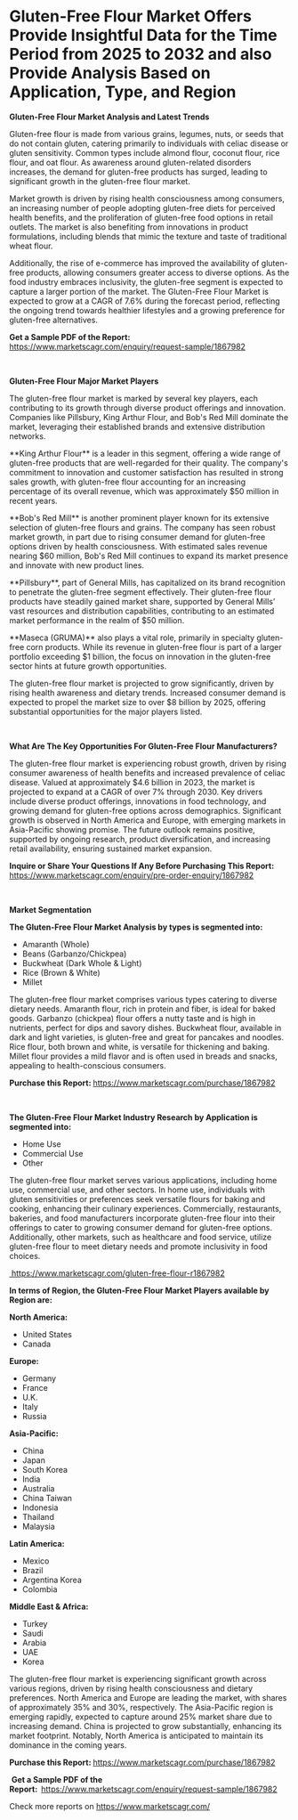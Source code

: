 <p><h1>Gluten-Free Flour Market Offers Provide Insightful Data for the Time Period from 2025 to 2032 and also Provide Analysis Based on Application, Type, and Region</h1></p><p><strong>Gluten-Free Flour Market Analysis and Latest Trends</strong></p>
<p><p>Gluten-free flour is made from various grains, legumes, nuts, or seeds that do not contain gluten, catering primarily to individuals with celiac disease or gluten sensitivity. Common types include almond flour, coconut flour, rice flour, and oat flour. As awareness around gluten-related disorders increases, the demand for gluten-free products has surged, leading to significant growth in the gluten-free flour market.</p><p>Market growth is driven by rising health consciousness among consumers, an increasing number of people adopting gluten-free diets for perceived health benefits, and the proliferation of gluten-free food options in retail outlets. The market is also benefiting from innovations in product formulations, including blends that mimic the texture and taste of traditional wheat flour. </p><p>Additionally, the rise of e-commerce has improved the availability of gluten-free products, allowing consumers greater access to diverse options. As the food industry embraces inclusivity, the gluten-free segment is expected to capture a larger portion of the market. The Gluten-Free Flour Market is expected to grow at a CAGR of 7.6% during the forecast period, reflecting the ongoing trend towards healthier lifestyles and a growing preference for gluten-free alternatives.</p></p>
<p><strong>Get a Sample PDF of the Report:&nbsp;</strong> <a href="https://www.marketscagr.com/enquiry/request-sample/1867982?utm_campaign=2316&utm_medium=2&utm_source=Github&utm_content=ia&utm_term=14022025&utm_id=gluten-free-flour">https://www.marketscagr.com/enquiry/request-sample/1867982</a></p>
<p>&nbsp;</p>
<p><strong>Gluten-Free Flour Major Market Players</strong></p>
<p><p>The gluten-free flour market is marked by several key players, each contributing to its growth through diverse product offerings and innovation. Companies like Pillsbury, King Arthur Flour, and Bob's Red Mill dominate the market, leveraging their established brands and extensive distribution networks.</p><p>**King Arthur Flour** is a leader in this segment, offering a wide range of gluten-free products that are well-regarded for their quality. The company's commitment to innovation and customer satisfaction has resulted in strong sales growth, with gluten-free flour accounting for an increasing percentage of its overall revenue, which was approximately $50 million in recent years.</p><p>**Bob's Red Mill** is another prominent player known for its extensive selection of gluten-free flours and grains. The company has seen robust market growth, in part due to rising consumer demand for gluten-free options driven by health consciousness. With estimated sales revenue nearing $60 million, Bob's Red Mill continues to expand its market presence and innovate with new product lines.</p><p>**Pillsbury**, part of General Mills, has capitalized on its brand recognition to penetrate the gluten-free segment effectively. Their gluten-free flour products have steadily gained market share, supported by General Mills’ vast resources and distribution capabilities, contributing to an estimated market performance in the realm of $50 million.</p><p>**Maseca (GRUMA)** also plays a vital role, primarily in specialty gluten-free corn products. While its revenue in gluten-free flour is part of a larger portfolio exceeding $1 billion, the focus on innovation in the gluten-free sector hints at future growth opportunities.</p><p>The gluten-free flour market is projected to grow significantly, driven by rising health awareness and dietary trends. Increased consumer demand is expected to propel the market size to over $8 billion by 2025, offering substantial opportunities for the major players listed.</p></p>
<p>&nbsp;</p>
<p><strong>What Are The Key Opportunities For Gluten-Free Flour Manufacturers?</strong></p>
<p><p>The gluten-free flour market is experiencing robust growth, driven by rising consumer awareness of health benefits and increased prevalence of celiac disease. Valued at approximately $4.6 billion in 2023, the market is projected to expand at a CAGR of over 7% through 2030. Key drivers include diverse product offerings, innovations in food technology, and growing demand for gluten-free options across demographics. Significant growth is observed in North America and Europe, with emerging markets in Asia-Pacific showing promise. The future outlook remains positive, supported by ongoing research, product diversification, and increasing retail availability, ensuring sustained market expansion.</p></p>
<p><strong>Inquire or Share Your Questions If Any Before Purchasing This Report:</strong> <a href="https://www.marketscagr.com/enquiry/pre-order-enquiry/1867982?utm_campaign=2316&utm_medium=2&utm_source=Github&utm_content=ia&utm_term=14022025&utm_id=gluten-free-flour">https://www.marketscagr.com/enquiry/pre-order-enquiry/1867982</a></p>
<p>&nbsp;</p>
<p><strong>Market Segmentation</strong></p>
<p><strong>The Gluten-Free Flour Market Analysis by types is segmented into:</strong></p>
<p><ul><li>Amaranth (Whole)</li><li>Beans (Garbanzo/Chickpea)</li><li>Buckwheat (Dark Whole & Light)</li><li>Rice (Brown & White)</li><li>Millet</li></ul></p>
<p><p>The gluten-free flour market comprises various types catering to diverse dietary needs. Amaranth flour, rich in protein and fiber, is ideal for baked goods. Garbanzo (chickpea) flour offers a nutty taste and is high in nutrients, perfect for dips and savory dishes. Buckwheat flour, available in dark and light varieties, is gluten-free and great for pancakes and noodles. Rice flour, both brown and white, is versatile for thickening and baking. Millet flour provides a mild flavor and is often used in breads and snacks, appealing to health-conscious consumers.</p></p>
<p><strong>Purchase this Report:&nbsp;</strong><a href="https://www.marketscagr.com/purchase/1867982?utm_campaign=2316&utm_medium=2&utm_source=Github&utm_content=ia&utm_term=14022025&utm_id=gluten-free-flour">https://www.marketscagr.com/purchase/1867982</a></p>
<p>&nbsp;</p>
<p><strong>The Gluten-Free Flour Market Industry Research by Application is segmented into:</strong></p>
<p><ul><li>Home Use</li><li>Commercial Use</li><li>Other</li></ul></p>
<p><p>The gluten-free flour market serves various applications, including home use, commercial use, and other sectors. In home use, individuals with gluten sensitivities or preferences seek versatile flours for baking and cooking, enhancing their culinary experiences. Commercially, restaurants, bakeries, and food manufacturers incorporate gluten-free flour into their offerings to cater to growing consumer demand for gluten-free options. Additionally, other markets, such as healthcare and food service, utilize gluten-free flour to meet dietary needs and promote inclusivity in food choices.</p></p>
<p><a href="https://www.marketscagr.com/gluten-free-flour-r1867982?utm_campaign=2316&utm_medium=2&utm_source=Github&utm_content=ia&utm_term=14022025&utm_id=gluten-free-flour">&nbsp;https://www.marketscagr.com/gluten-free-flour-r1867982</a></p>
<p><strong>In terms of Region, the Gluten-Free Flour Market Players available by Region are:</strong></p>
<p>
    <p> <strong> North America: </strong>
        <ul>
            <li>United States</li>
            <li>Canada</li>
        </ul>
        </p> 
    <p> <strong> Europe: </strong>
        <ul>
            <li>Germany</li>
            <li>France</li>
            <li>U.K.</li>
            <li>Italy</li>
            <li>Russia</li>
        </ul>
        </p> 
    <p> <strong> Asia-Pacific: </strong>
        <ul>
            <li>China</li>
            <li>Japan</li>
            <li>South Korea</li>
            <li>India</li>
            <li>Australia</li>
            <li>China Taiwan</li>
            <li>Indonesia</li>
            <li>Thailand</li>
            <li>Malaysia</li>
        </ul>
        </p> 
    <p> <strong> Latin America: </strong>
        <ul>
            <li>Mexico</li>
            <li>Brazil</li>
            <li>Argentina Korea</li>
            <li>Colombia</li>
        </ul>
        </p> 
    <p> <strong> Middle East & Africa: </strong>
        <ul>
            <li>Turkey</li>
            <li>Saudi</li>
            <li>Arabia</li>
            <li>UAE</li>
            <li>Korea</li>
        </ul>
    </p>
    </p>
<p><p>The gluten-free flour market is experiencing significant growth across various regions, driven by rising health consciousness and dietary preferences. North America and Europe are leading the market, with shares of approximately 35% and 30%, respectively. The Asia-Pacific region is emerging rapidly, expected to capture around 25% market share due to increasing demand. China is projected to grow substantially, enhancing its market footprint. Notably, North America is anticipated to maintain its dominance in the coming years.</p></p>
<p><strong>Purchase this Report: </strong><a href="https://www.marketscagr.com/purchase/1867982?utm_campaign=2316&utm_medium=2&utm_source=Github&utm_content=ia&utm_term=14022025&utm_id=gluten-free-flour">https://www.marketscagr.com/purchase/1867982</a></p>
<p>&nbsp;<strong>Get a Sample PDF of the Report:&nbsp;&nbsp;</strong><a href="https://www.marketscagr.com/enquiry/request-sample/1867982?utm_campaign=2316&utm_medium=2&utm_source=Github&utm_content=ia&utm_term=14022025&utm_id=gluten-free-flour">https://www.marketscagr.com/enquiry/request-sample/1867982</a></p>
<p><strong></strong></p>
<p>Check more reports on <a href="https://www.marketscagr.com/?utm_campaign=2316&utm_medium=2&utm_source=Github&utm_content=ia&utm_term=14022025&utm_id=gluten-free-flour">https://www.marketscagr.com/</a></p>